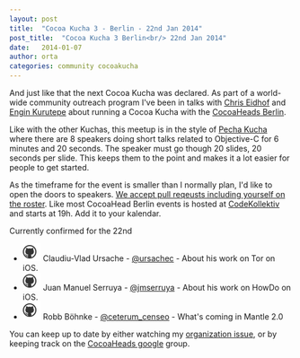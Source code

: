 ```yaml
---
layout: post
title:  "Cocoa Kucha 3 - Berlin - 22nd Jan 2014"
post_title:  "Cocoa Kucha 3 Berlin<br/> 22nd Jan 2014"
date:   2014-01-07
author: orta
categories: community cocoakucha
---
```


And just like that the next Cocoa Kucha was declared. As part of a world-wide community 
outreach program I've been in talks with [Chris Eidhof](http://chris.eidhof.nl) and [Engin Kurutepe](http://www.kurutepe.com) 
about running a Cocoa Kucha with the [CocoaHeads Berlin](http://cocoaheads-berlin.github.io).

<!-- more -->

Like with the other Kuchas, this meetup is in the style of [Pecha
Kucha](http://www.pechakucha.org/faq) where there are 8 speakers doing short
talks related to Objective-C for 6 minutes and 20 seconds. The speaker must go
though 20 slides, 20 seconds per slide. This keeps them to the point and makes
it a lot easier for people to get started.

As the timeframe for the event is smaller than I normally plan, I'd like to open the doors to speakers. 
[We accept pull reqeusts including yourself on the roster](https://github.com/CocoaPods/blog.cocoapods.org/pull/8). Like most CocoaHead Berlin events is hosted at [CodeKollektiv](http://www.codekollektiv.de/) and starts at 19h. Add it to your kalendar.

Currently confirmed for the 22nd

* [![Claudiu-Vlad Ursache](/assets/blog_img/github_octokitty.png)](https://github.com/ursachec/)  Claudiu-Vlad Ursache - [@ursachec](http://twitter.com/ursachec) - About his work on Tor on iOS.
* [![Juan Manuel Serruya](/assets/blog_img/github_octokitty.png)](https://github.com/JMSerruya)  Juan Manuel Serruya - [@jmserruya](http://twitter.com/jmserruya) - About his work on HowDo on iOS.
* [![Robb Böhnke](/assets/blog_img/github_octokitty.png)](https://github.com/robb)  Robb Böhnke - [@ceterum_censeo](http://twitter.com/ceterum_censeo) - What's coming in Mantle 2.0

You can keep up to date by either watching my [organization issue](https://github.com/orta/life/issues/17), or by keeping track on the [CocoaHeads google](https://groups.google.com/forum/?hl=de#!topic/berlin-cocoaheads/VPxPyrCohX0) group.
